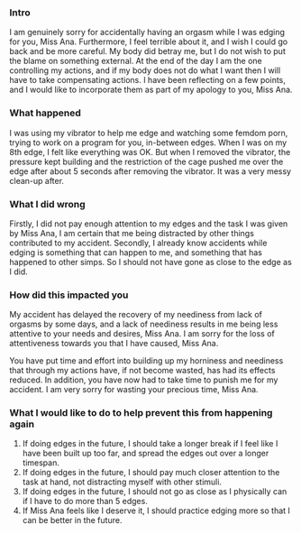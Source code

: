 
### Intro
I am genuinely sorry for accidentally having an orgasm while I was edging for you, Miss Ana. Furthermore, I feel terrible about it, and I wish I could go back and be more careful. My body did betray me, but I do not wish to put the blame on something external. At the end of the day I am the one controlling my actions, and if my body does not do what I want then I will have to take compensating actions. I have been reflecting on a few points, and I would like to incorporate them as part of my apology to you, Miss Ana.

### What happened
I was using my vibrator to help me edge and watching some femdom porn, trying to work on a program for you, in-between edges. When I was on my 8th edge, I felt like everything was OK. But when I removed the vibrator, the pressure kept building and the restriction of the cage pushed me over the edge after about 5 seconds after removing the vibrator. It was a very messy clean-up after.

### What I did wrong
Firstly, I did not pay enough attention to my edges and the task I was given by Miss Ana, I am certain that me being distracted by other things contributed to my accident. Secondly, I already know accidents while edging is something that can happen to me, and something that has happened to other simps. So I should not have gone as close to the edge as I did.

### How did this impacted you
My accident has delayed the recovery of my neediness from lack of orgasms by some days, and a lack of neediness results in me being less attentive to your needs and desires, Miss Ana. I am sorry for the loss of attentiveness towards you that I have caused, Miss Ana. 

You have put time and effort into building up my horniness and neediness that through my actions have, if not become wasted, has had its effects reduced. In addition, you have now had to take time to punish me for my accident. I am very sorry for wasting your precious time, Miss Ana. 

### What I would like to do to help prevent this from happening again
1. If doing edges in the future, I should take a longer break if I feel like I have been built up too far, and spread the edges out over a longer timespan.
2. If doing edges in the future, I should pay much closer attention to the task at hand, not distracting myself with other stimuli.
3. If doing edges in the future, I should not go as close as I physically can if I have to do more than 5 edges.
4. If Miss Ana feels like I deserve it, I should practice edging more so that I can be better in the future.